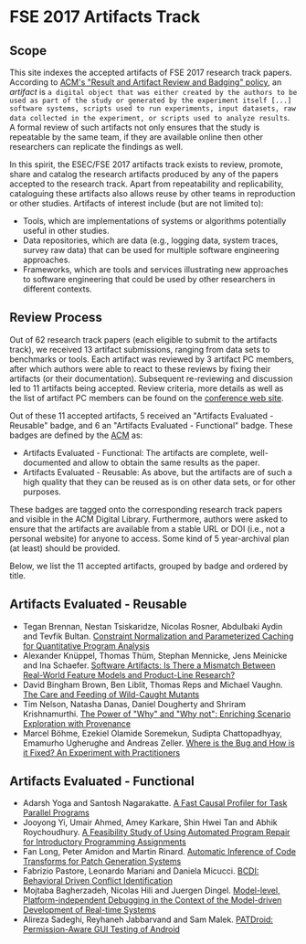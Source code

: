 # FSE 2017 Artifacts Track

## Scope

This site indexes the accepted artifacts of FSE 2017 research track papers. According to [ACM's "Result and Artifact Review and Badging" policy](​https://www.acm.org/publications/policies/artifact-review-badging), an *artifact* is ``a digital object that was either created by the authors to be used as part of the study or generated by the experiment itself [...] software systems, scripts used to run experiments, input datasets, raw data collected in the experiment, or scripts used to analyze results``. A formal review of such artifacts not only ensures that the study is repeatable by the same team, if they are available online then other researchers can replicate the findings as well.

In this spirit, the ESEC/FSE 2017 artifacts track exists to review, promote, share and catalog the research artifacts produced by any of the papers accepted to the research track. Apart from repeatability and replicability, cataloguing these artifacts also allows reuse by other teams in reproduction or other studies. Artifacts of interest include (but are not limited to):

* Tools, which are implementations of systems or algorithms potentially useful in other studies.
* Data repositories, which are data (e.g., logging data, system traces, survey raw data) that can be used for multiple software engineering approaches.
* Frameworks, which are tools and services illustrating new approaches to software engineering that could be used by other researchers in different contexts.

## Review Process

Out of 62 research track papers (each eligible to submit to the artifacts track), we received 13 artifact submissions, ranging from data sets to benchmarks or tools. Each artifact was reviewed by 3 artifact PC members, after which authors were able to react to these reviews by fixing their artifacts (or their documentation). Subsequent re-reviewing and discussion led to 11 artifacts being accepted. Review criteria, more details as well as the list of artifact PC members can be found on the [conference web site](http://esec-fse17.uni-paderborn.de/call_artifacts.php).

Out of these 11 accepted artifacts, 5 received an "Artifacts Evaluated - Reusable" badge, and 6 an "Artifacts Evaluated - Functional" badge. These badges are defined by the [ACM](​https://www.acm.org/publications/policies/artifact-review-badging) as:

* Artifacts Evaluated - Functional: The artifacts are complete, well-documented and allow to obtain the same results as the paper.
* Artifacts Evaluated - Reusable: As above, but the artifacts are of such a high quality that they can be reused as is on other data sets, or for other purposes.

These badges are tagged onto the corresponding research track papers and visible in the ACM Digital Library. Furthermore, authors were asked to ensure that the artifacts are available from a stable URL or DOI (i.e., not a personal website) for anyone to access. Some kind of 5 year-archival plan (at least) should be provided.

Below, we list the 11 accepted artifacts, grouped by badge and ordered by title.

## Artifacts Evaluated - Reusable

* Tegan Brennan, Nestan Tsiskaridze, Nicolas Rosner, Abdulbaki Aydin and Tevfik Bultan. [Constraint Normalization and Parameterized Caching for Quantitative Program Analysis](https://cashew.vlab.cs.ucsb.edu/)
* Alexander Kn&uuml;ppel, Thomas Th&uuml;m, Stephan Mennicke, Jens Meinicke and Ina Schaefer. [Software Artifacts: Is There a Mismatch Between Real-World Feature Models and Product-Line Research?](https://github.com/AlexanderKnueppel/is-there-a-mismatch)
* David Bingham Brown, Ben Liblit, Thomas Reps and Michael Vaughn. [The Care and Feeding of Wild-Caught Mutants](https://github.com/d-bingham/fse2017artifact)
* Tim Nelson, Natasha Danas, Daniel Dougherty and Shriram Krishnamurthi. [The Power of "Why" and "Why not": Enriching Scenario Exploration with Provenance](http://cs.brown.edu/research/plt/dl/fse2017/)
* Marcel B&ouml;hme, Ezekiel Olamide Soremekun, Sudipta Chattopadhyay, Emamurho Ugherughe and Andreas Zeller. [Where is the Bug and How is it Fixed? An Experiment with Practitioners](https://dbgbench.github.io/)

## Artifacts Evaluated - Functional

* Adarsh Yoga and Santosh Nagarakatte. [A Fast Causal Profiler for Task Parallel Programs](https://github.com/rutgers-apl/TaskProf)
* Jooyong Yi, Umair Ahmed, Amey Karkare, Shin Hwei Tan and Abhik Roychoudhury. [A Feasibility Study of Using Automated Program Repair for Introductory Programming Assignments](https://github.com/jyi/ITSP)
* Fan Long, Peter Amidon and Martin Rinard. [Automatic Inference of Code Transforms for Patch Generation Systems](http://rhino.csail.mit.edu/genesis-rep/)
* Fabrizio Pastore, Leonardo Mariani and Daniela Micucci. [BCDI: Behavioral Driven Conflict Identification](https://github.com/pastoref/bdci)
* Mojtaba Bagherzadeh, Nicolas Hili and Juergen Dingel. [Model-level, Platform-independent Debugging in the Context of the Model-driven Development of Real-time Systems](https://github.com/moji1/MDebugger)
* Alireza Sadeghi, Reyhaneh Jabbarvand and Sam Malek. [PATDroid: Permission-Aware GUI Testing of Android](https://sites.google.com/view/patdroid)


